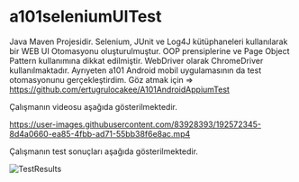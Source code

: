 # a101seleniumUITest

Java Maven Projesidir. Selenium, JUnit ve Log4J kütüphaneleri kullanılarak bir WEB UI Otomasyonu oluşturulmuştur. OOP prensiplerine ve Page Object Pattern kullanımına dikkat edilmiştir. WebDriver olarak ChromeDriver kullanılmaktadır.
Ayrıyeten a101 Android mobil uygulamasının da test otomasyonunu gerçekleştirdim. Göz atmak için => https://github.com/ertugrulocakee/A101AndroidAppiumTest 

Çalışmanın videosu aşağıda gösterilmektedir.


https://user-images.githubusercontent.com/83928393/192572345-8d4a0660-ea85-4fbb-ad71-55bb38f6e8ac.mp4



Çalışmanın test sonuçları aşağıda gösterilmektedir.


![TestResults](https://user-images.githubusercontent.com/83928393/192572415-7fe8817a-4d1a-4946-9c09-d475422e8b4a.png)

